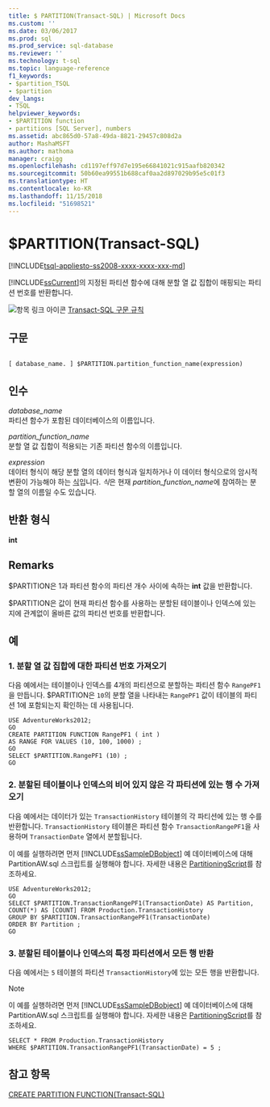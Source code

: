```yaml
---
title: $ PARTITION(Transact-SQL) | Microsoft Docs
ms.custom: ''
ms.date: 03/06/2017
ms.prod: sql
ms.prod_service: sql-database
ms.reviewer: ''
ms.technology: t-sql
ms.topic: language-reference
f1_keywords:
- $partition_TSQL
- $partition
dev_langs:
- TSQL
helpviewer_keywords:
- $PARTITION function
- partitions [SQL Server], numbers
ms.assetid: abc865d0-57a8-49da-8821-29457c808d2a
author: MashaMSFT
ms.author: mathoma
manager: craigg
ms.openlocfilehash: cd1197eff97d7e195e66841021c915aafb820342
ms.sourcegitcommit: 50b60ea99551b688caf0aa2d897029b95e5c01f3
ms.translationtype: HT
ms.contentlocale: ko-KR
ms.lasthandoff: 11/15/2018
ms.locfileid: "51698521"
---
```

# <a name="partition-transact-sql"></a>$PARTITION(Transact-SQL)
[!INCLUDE[tsql-appliesto-ss2008-xxxx-xxxx-xxx-md](../../includes/tsql-appliesto-ss2008-xxxx-xxxx-xxx-md.md)]

  [!INCLUDE[ssCurrent](../../includes/sscurrent-md.md)]의 지정된 파티션 함수에 대해 분할 열 값 집합이 매핑되는 파티션 번호를 반환합니다.  
  
 ![항목 링크 아이콘](../../database-engine/configure-windows/media/topic-link.gif "항목 링크 아이콘") [Transact-SQL 구문 규칙](../../t-sql/language-elements/transact-sql-syntax-conventions-transact-sql.md)  
  
## <a name="syntax"></a>구문  
  
```  
  
[ database_name. ] $PARTITION.partition_function_name(expression)  
```  
  
## <a name="arguments"></a>인수  
 *database_name*  
 파티션 함수가 포함된 데이터베이스의 이름입니다.  
  
 *partition_function_name*  
 분할 열 값 집합이 적용되는 기존 파티션 함수의 이름입니다.  
  
 *expression*  
 데이터 형식이 해당 분할 열의 데이터 형식과 일치하거나 이 데이터 형식으로의 암시적 변환이 가능해야 하는 [식](../../t-sql/language-elements/expressions-transact-sql.md)입니다. *식*은 현재 *partition_function_name*에 참여하는 분할 열의 이름일 수도 있습니다.  
  
## <a name="return-types"></a>반환 형식  
 **int**  
  
## <a name="remarks"></a>Remarks  
 $PARTITION은 1과 파티션 함수의 파티션 개수 사이에 속하는 **int** 값을 반환합니다.  
  
 $PARTITION은 값이 현재 파티션 함수를 사용하는 분할된 테이블이나 인덱스에 있는지에 관계없이 올바른 값의 파티션 번호를 반환합니다.  
  
## <a name="examples"></a>예  
  
### <a name="a-getting-the-partition-number-for-a-set-of-partitioning-column-values"></a>1. 분할 열 값 집합에 대한 파티션 번호 가져오기  
 다음 예에서는 테이블이나 인덱스를 4개의 파티션으로 분할하는 파티션 함수 `RangePF1`을 만듭니다. $PARTITION은 `10`의 분할 열을 나타내는 `RangePF1` 값이 테이블의 파티션 1에 포함되는지 확인하는 데 사용됩니다.  
  
```  
USE AdventureWorks2012;  
GO  
CREATE PARTITION FUNCTION RangePF1 ( int )  
AS RANGE FOR VALUES (10, 100, 1000) ;  
GO  
SELECT $PARTITION.RangePF1 (10) ;  
GO  
```  
  
### <a name="b-getting-the-number-of-rows-in-each-nonempty-partition-of-a-partitioned-table-or-index"></a>2. 분할된 테이블이나 인덱스의 비어 있지 않은 각 파티션에 있는 행 수 가져오기  
 다음 예에서는 데이터가 있는 `TransactionHistory` 테이블의 각 파티션에 있는 행 수를 반환합니다. `TransactionHistory` 테이블은 파티션 함수 `TransactionRangePF1`을 사용하며 `TransactionDate` 열에서 분할됩니다.  
  
 이 예를 실행하려면 먼저 [!INCLUDE[ssSampleDBobject](../../includes/sssampledbobject-md.md)] 예 데이터베이스에 대해 PartitionAW.sql 스크립트를 실행해야 합니다. 자세한 내용은 [PartitioningScript](https://go.microsoft.com/fwlink/?LinkId=201015)를 참조하세요.  
  
```  
USE AdventureWorks2012;  
GO  
SELECT $PARTITION.TransactionRangePF1(TransactionDate) AS Partition,   
COUNT(*) AS [COUNT] FROM Production.TransactionHistory   
GROUP BY $PARTITION.TransactionRangePF1(TransactionDate)  
ORDER BY Partition ;  
GO  
```  
  
### <a name="c-returning-all-rows-from-one-partition-of-a-partitioned-table-or-index"></a>3. 분할된 테이블이나 인덱스의 특정 파티션에서 모든 행 반환  
 다음 예에서는 `5` 테이블의 파티션 `TransactionHistory`에 있는 모든 행을 반환합니다.  
  
> [!NOTE]  
>  이 예를 실행하려면 먼저 [!INCLUDE[ssSampleDBobject](../../includes/sssampledbobject-md.md)] 예 데이터베이스에 대해 PartitionAW.sql 스크립트를 실행해야 합니다. 자세한 내용은 [PartitioningScript](https://go.microsoft.com/fwlink/?LinkId=201015)를 참조하세요.  
  
```  
SELECT * FROM Production.TransactionHistory  
WHERE $PARTITION.TransactionRangePF1(TransactionDate) = 5 ;  
```  
  
## <a name="see-also"></a>참고 항목  
 [CREATE PARTITION FUNCTION&#40;Transact-SQL&#41;](../../t-sql/statements/create-partition-function-transact-sql.md)  
  
  
